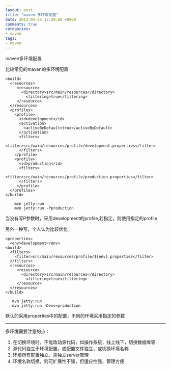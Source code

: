 ```yaml
---
layout: post
title: "maven 多环境配置"
date: 2013-04-25 17:29:00 +0800
comments: true
categories:
- maven
tags:
- maven
---
```


maven多环境配置

比较常见的maven的多环境配置

```
<build>
  <resources>
     <resource>
       <directory>src/main/resources</directory>
         <filtering>true</filtering>
     </resource>
  </resources>
  <profiles>
    <profile>
      <id>development</id>
      <activation>
        <activeByDefault>true</activeByDefault>
      </activation>
      <filters>
        <filter>src/main/resources/profile/development.properties</filter>
      </filters>
    </profile>
    <profile>
      <id>production</id>
      <filters>
        <filter>src/main/resources/profile/production.properties</filter>
      </filters>
     </profile>
  </profiles>
</build>
```

```
    mvn jetty:run
    mvn jetty:run -Pproduction
```

当没有写P参数时，采用development的profile,若指定，则使用指定的profile


另外一种写，个人认为比较优化
```
<properties>
  <env>development</env>
<build>
  <filters>
    <filter>src/main/resources/profile/${env}.properties</filter>
  </filters>
  <resources>
     <resource>
       <directory>src/main/resources</directory>
         <filtering>true</filtering>
     </resource>
  </resources>
</build>
```


```
   mvn jetty:run
   mvn jetty:run -Denv=production
```


默认的采用properties中的配置，不同的环境采用指定的参数


-----------------------------


多环境需要注意的点：
1. 在切换环境时，不能改动源代码，如操作系统，线上线下，切换数据库等
2. 源代码独立于环境配置，或配置文件独立，或切换环境名称
3. 环境所有配置独立，需独立server管理
4. 环境名称切换，则可扩展性不强，但适应性强，管理方便




















